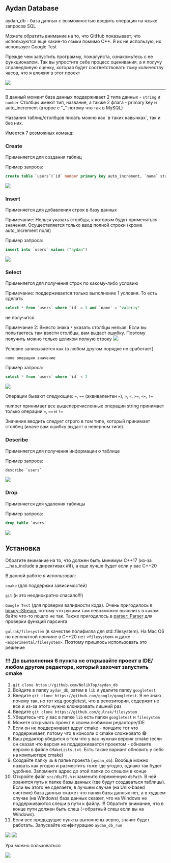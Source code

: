 ## Aydan Database

aydan_db - база данных с возможностью вводить операции на языке запросов SQL

Можете обратить внимание на то, что GitHub показывает, что используются еще какие-то языки помимо C++.
Я их не использую, их использует Google Test

Прежде чем запустить программу, пожалуйста, ознакомьтесь с ее функционалом. Так вы упростите себе процесс оценивания, а я получу справедливую оценку, которая будет соответствовать тому количеству часов, что я вложил в этот проект

![](https://sun9-74.userapi.com/impg/TJuguPINVFPnxtadKT7QvZuigFEu14sVA4iKBA/UIhqnuVReLg.jpg?size=1120x280&quality=96&sign=31a7acff8f3f63fed2d63fb30395aaa7&type=album)

--- 
В данный момент база данных поддерживает 2 типа данных - `string` и `number`
Столбцы имеют тип, название, а также 2 флага - primary key и auto_increment (второе с "_" потому что так в MySQL)

Названия таблиц/столбцов писать можно как \`в таких кавычках\`, так и без них.

Имеется 7 возможных команд:

### Create
Применяется для создания таблиц

Пример запроса:
```sql
create table `users`(`id` number primary key auto_increment, `name` string)
```

![](https://sun9-1.userapi.com/impg/lq-N2qDSpd2O80s5m_suUPBWZuJDfiD8Lit7CQ/HcmGFUrGOco.jpg?size=1376x202&quality=96&sign=6aa512f15cb68c46d781cc8845a13fe1&type=album)

### Insert
Применяется для добавления строк в базу данных

Примечание: Нельзя указать столбцы, к которым будут применяться значения. Осуществляется только ввод полной строки (кроме auto_increment поля)

Пример запроса:
```sql
insert into `users` values ("aydan")
```

![](https://sun9-62.userapi.com/impg/3yNiaeqKEImWymdtIABt72hzwvWcXHzJzzKKBA/28Gb17Y8gdM.jpg?size=736x260&quality=96&sign=4fe9e317c2748412ca3d4d1111abc572&type=album)

### Select
Применяется для получения строк по какому-либо условию

Примечание: поддерживается только выполнение 1 условия.
То есть сделать 
```sql
select * from `users` where `id` = 3 and `name` = "valeriy"
```
не получится.

Примечание 2: Вместо знака `*` указать столбцы нельзя. Если вы попытаетесь там ввести столбцы, вам выдаст ошибку. Поэтому получить можно только целиком полную строку
![](https://sun9-8.userapi.com/impg/IbYEKAjbSFjtPyoeBmpbZ59D2fCp9NsFVRSmdg/DJZhj2hsT_I.jpg?size=976x210&quality=96&sign=5559a47c8fde44a19721cec0cadaaa41&type=album)

Условие записывается как (в любом другом порядке не сработает)
``` 
поле операция значение
```

Пример запроса:
```sql
select * from `users` where `id` < 2
```

![](https://sun9-33.userapi.com/impg/jw47RGAtbt2wftvpoeAzkoFAO7QQEN4-wuN-0g/wJ9w4hDaQnQ.jpg?size=770x250&quality=96&sign=2dedd12832d9d087f2ae68559a2675d2&type=album)

Операции бывают следующие: `=`, `==` (эквивалентен `=`), `>`, `<`, `>=`, `<=`, `!=`

number принимает все вышеперечисленные операции
string принимает только операции `=`, `==` и `!=` 

Значение вводить следует строго в том типе, который принимает столбец (иначе вам ошибку выдаст о неверном типе).

### Describe
Применяется для получения информации о таблице

Пример запроса:
```sql
describe `users`
```

![](https://sun9-18.userapi.com/impg/S60INUyRoPGlE0h0wCmeRHXiigvPL4r1mRSM_g/O4ejfLlxbS8.jpg?size=828x262&quality=96&sign=78ad2b1259401871ac4e3bb84e2f0336&type=album)

### Drop
Применяется для удаления таблицы

Пример запроса:
```sql
drop table `users`
```

![](https://sun9-27.userapi.com/impg/vxR1rc7NXnRq9SYp_8NBZNj34PU1aD3NbxzSNA/6DgVXkwJq5Y.jpg?size=570x134&quality=96&sign=9fe1474e491a0a8d1554ddc38d8f12db&type=album)

## Установка 

Обратите внимание на то, что должен быть минимум C++17 (из-за __has_include в директивах #if), а еще лучше будет если у вас C++20

В данной работе я использовал:

`cmake` (для поддержки зависимостей)

`git` (и это неоднократно спасало!!!)

`Google Test` (для проверки валидности кода). Очень пригодилось в [binary::Stream](https://github.com/NolikTop/aydan_db/blob/main/src/binary/Stream.cpp), 
потому что руками там невозможно выяснить в каком байте что-то пошло не так. Также пригодилось в [parser::Parser](https://github.com/NolikTop/aydan_db/blob/main/src/parser/Parser.cpp) для проверки функций парсинга

`gulrak/filesystem` (в качестве полифилла для std::filesystem). На Mac OS по непонятной причине в C++20 нет `<filesystem>` и даже `<experimental/filesystem>`. Поэтому пришлось использовать это решение

### !!! До выполнения 6 пункта не открывайте проект в IDE/любом другом редакторе, который захочет запустить cmake

1) `git clone https://github.com/NolikTop/aydan_db`
2) Войдите в папку `aydan_db`, затем в `lib` и удалите папку `googletest`
3) Введите `git clone https://github.com/google/googletest`. Я не знаю почему так, но тот код googletest, что в репозитории, содержит не все и из-за этого нужно клонировать лишний раз
4) Введите `git clone https://github.com/gulrak/filesystem`
5) Убедитесь что у вас в папке `lib` есть папки `googletest` и `filesystem`
6) Можете открывать проект в своем любимом редакторе/IDE
7) Если он не поддерживает вдруг cmake - поищите тот что поддерживает, потому что в консоли с cmake сложновато 😁
8) Ваш редактор убедится в том что у вас нужная версия cmake (если он сказал что версия не поддерживается проектом - обновите версию в файле `CMakeLists.txt`. Есть также вариант обновить у себя на компьютере cmake)
9) Создайте папку `db` в папке проекта (`aydan_db`). Вообще можно назвать как угодно и разместить тоже где угодно, однако так будет удобнее. Запомните адрес до этой папки со слешом в конце
10) Откройте файл `src/db/FS.h` и замените переменную `dbPath`. В ней хранится путь к папке базы данных (где будут создаваться таблицы). 
    Если вы этого не сделаете, в лучшем случае (на Unix-based системе) 
    база данных скажет что папки базы данных нет, а в худшем случае (на Windows) база данных скажет, что на Windows не поддерживаются слеши в пути к файлу.
    !!! Обратите внимание, что в конце пути должен быть слеш (=обратный слеш если вы на Windows).
11) Если все предыдущие пункты выполнены верно, значит будет работать. Запускайте конфигурацию `aydan_db_run`

![](https://sun9-60.userapi.com/impg/jlvZhB4YwXRjs2eGX-Y1FiWd_ItyCG0k2fZefQ/szvagyu21eM.jpg?size=458x168&quality=96&sign=cb73b166c27cdc040d45676fdc5286cb&type=album)
![](https://sun9-27.userapi.com/impg/1gYAkZ4KOIisQC-00BOs-BdGRzD9vukqhLbQwQ/6QNw5yACUuU.jpg?size=456x158&quality=96&sign=0b5d3dac1abd2842ed061f2f4c66abe9&type=album)

Ура можно пользоваться

![](https://sun9-26.userapi.com/impg/eegUOzNEV1_DlGLiSl-nQLfyYwlG0IlpYmPWxw/a-YQHB4Ij60.jpg?size=1122x260&quality=96&sign=4ee7f16c8757b06c5e969e5fa9970424&type=album)